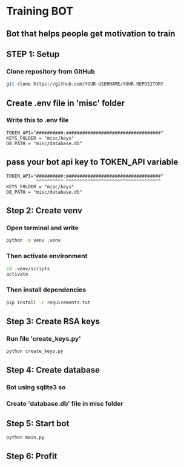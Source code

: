 # Training BOT

## Bot that helps people get motivation to train

## STEP 1: Setup

### Clone repository from GitHub

```bash
git clone https://github.com/YOUR-USERNAME/YOUR-REPOSITORY
```

## Create .env file in 'misc' folder

### Write this to .env file

```env
TOKEN_API="##########:###################################"
KEYS_FOLDER = "misc/keys"
DB_PATH = "misc/database.db"
```

## pass your bot api key to TOKEN_API variable

```env
TOKEN_API="##########:###################################"
           ^^^^^^^^^^ ^^^^^^^^^^^^^^^^^^^^^^^^^^^^^^^^^^^
KEYS_FOLDER = "misc/keys"
DB_PATH = "misc/database.db"
```

## Step 2: Create venv

### Open terminal and write

```bash
python -m venv .venv
```

### Then activate environment

```bash
cd .venv/scripts
activate
```

### Then install dependencies

```bash
pip install -r requirements.txt
```

## Step 3: Create RSA keys

### Run file 'create_keys.py'

```bash
python create_keys.py
```

## Step 4: Create database

### Bot using sqlite3 so

### Create 'database.db' file in misc folder

## Step 5: Start bot

```bash
python main.py
```

## Step 6: Profit
